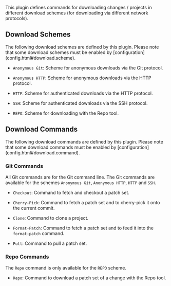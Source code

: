 This plugin defines commands for downloading changes / projects in
different download schemes (for downloading via different network
protocols).

Download Schemes
----------------

The following download schemes are defined by this plugin. Please note
that some download schemes must be enabled by [configuration]
(config.html#download.scheme).

* `Anonymous Git`: Scheme for anonymous downloads via the Git protocol.

* `Anonymous HTTP`: Scheme for anonymous downloads via the HTTP protocol.

* `HTTP`: Scheme for authenticated downloads via the HTTP protocol.

* `SSH`: Scheme for authenticated downloads via the SSH protocol.

* `REPO`: Scheme for downloading with the Repo tool.

Download Commands
-----------------

The following download commands are defined by this plugin. Please note
that some download commands must be enabled by [configuration]
(config.html#download.command).

### Git Commands

All Git commands are for the Git command line. The Git commands are
available for the schemes `Anonymous Git`, `Anonymous HTTP`, `HTTP` and
`SSH`.

* `Checkout`:
Command to fetch and checkout a patch set.

* `Cherry-Pick`:
Command to fetch a patch set and to cherry-pick it onto the current
commit.

* `Clone`:
Command to clone a project.

* `Format-Patch`:
Command to fetch a patch set and to feed it into the `format-patch`
command.

* `Pull`:
Command to pull a patch set.

### Repo Commands

The `Repo` command is only available for the `REPO` scheme.

* `Repo`:
Command to download a patch set of a change with the Repo tool.

